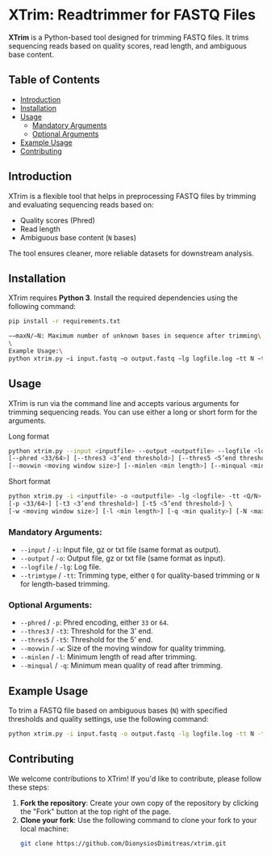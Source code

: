 # XTrim: Readtrimmer for FASTQ Files

**XTrim** is a Python-based tool designed for trimming FASTQ files. It trims sequencing reads based on quality scores, read length, and ambiguous base content.

## Table of Contents
- [Introduction](#introduction)
- [Installation](#installation)
- [Usage](#usage)
  - [Mandatory Arguments](#mandatory-arguments)
  - [Optional Arguments](#optional-arguments)
- [Example Usage](#example-usage)
- [Contributing](#contributing)

## Introduction
XTrim is a flexible tool that helps in preprocessing FASTQ files by trimming and evaluating sequencing reads based on:
- Quality scores (Phred)
- Read length
- Ambiguous base content (`N` bases)

The tool ensures cleaner, more reliable datasets for downstream analysis.

## Installation
XTrim requires **Python 3**. Install the required dependencies using the following command:

```bash
pip install -r requirements.txt

−−maxN/−N: Maximum number of unknown bases in sequence after trimming\
\
Example Usage:\
python xtrim.py −i input.fastq −o output.fastq −lg logfile.log −tt N −t3 6 −t5 8−l 50−q 32−N 7
```
## Usage

XTrim is run via the command line and accepts various arguments for trimming sequencing reads. You can use either a long or short form for the arguments.

Long format
```bash
python xtrim.py --input <inputfile> --output <outputfile> --logfile <logfile> --trimtype <Q/N> \
[--phred <33/64>] [--thres3 <3’end threshold>] [--thres5 <5’end threshold>] \
[--movwin <moving window size>] [--minlen <min length>] [--minqual <min quality>] [--maxN <max N content>]
```

Short format
```bash
python xtrim.py -i <inputfile> -o <outputfile> -lg <logfile> -tt <Q/N> \
[-p <33/64>] [-t3 <3’end threshold>] [-t5 <5’end threshold>] \
[-w <moving window size>] [-l <min length>] [-q <min quality>] [-N <max N content>]
```

### Mandatory Arguments:
- `--input` / `-i`: Input file, gz or txt file (same format as output).
- `--output` / `-o`: Output file, gz or txt file (same format as input).
- `--logfile` / `-lg`: Log file.
- `--trimtype` / `-tt`: Trimming type, either `Q` for quality-based trimming or `N` for length-based trimming.

### Optional Arguments:
- `--phred` / `-p`: Phred encoding, either `33` or `64`.
- `--thres3` / `-t3`: Threshold for the 3’ end.
- `--thres5` / `-t5`: Threshold for the 5’ end.
- `--movwin` / `-w`: Size of the moving window for quality trimming.
- `--minlen` / `-l`: Minimum length of read after trimming.
- `--minqual` / `-q`: Minimum mean quality of read after trimming.

## Example Usage

To trim a FASTQ file based on ambiguous bases (`N`) with specified thresholds and quality settings, use the following command:

```bash
python xtrim.py -i input.fastq -o output.fastq -lg logfile.log -tt N -t3 6 -t5 8 -l 50 -q 32 -N 7
```

## Contributing

We welcome contributions to XTrim! If you'd like to contribute, please follow these steps:

1. **Fork the repository**: Create your own copy of the repository by clicking the "Fork" button at the top right of the page.
2. **Clone your fork**: Use the following command to clone your fork to your local machine:
   ```bash
   git clone https://github.com/DionysiosDimitreas/xtrim.git

